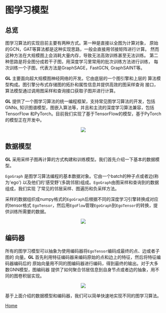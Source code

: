 # 图学习模型

## 总览
图学习算法的实现目前主要有两种方式。第一种是直接以全图为计算对象，
原始的GCN，GAT等算法都是这种实现思路，一般会直接用邻接矩阵进行计算。
然而这种方法在大规模图上会消耗大量内存，导致无法高效训练甚至无法训练。
第二种思路是将全图分成若干子图，用深度学习里常用的批次训练方法进行训练，
每次训练一个子图，代表方法是GraphSAGE，FastGCN, GraphSAINT等。

**GL** 主要面向超大规模图神经网络的开发。它由底层的一个图引擎和上层的
算法模型构成。图引擎分布式存储图的拓扑和属性信息并提供高效的图采样查询
接口，算法模型通过调用图采样和查询接口获取子图并进行计算。

**GL** 提供了一个图学习算法的统一编程框架，支持常见图学习算法的开发，包括
GNNs, 知识图谱模型，图嵌入算法等，并且和主流的深度学习算法兼容，包括TensorFlow
和PyTorch。目前我们实现了基于TensorFlow的模型，基于PyTorch的模型正在开发中。

<p align=center>
<img src="images/learning_model.png"/>
</p>


## 数据模型
**GL** 采用采样子图再计算的方式构建和训练模型。我们首先介绍一下基本的数据模型。

`EgoGraph` 是图学习算法编程的基本数据对象。它由一个batch的种子点或者边(称为'ego')
以及他们的'感受野'(多跳邻居)组成。`EgoGraph`由图采样和查询到的数据组成，我们实现
了常见的邻居采样、图遍历和负采样方法。

采样的数据组织成numpy格式的`EgoGraph`后根据不同的深度学习引擎转换成对应的tensor格式
`EgoTensor`，然后用`EgoFlow`管理`EgoGraph`到`EgoTensor`的转换，提供训练所需要的数据。

<p align=center>
<img src="images/egograph.png"/>
</p>

## 编码器

所有的图学习模型可以抽象为使用编码器将`EgoTensor`编码成最终的点、边或者子图的
向量。**GL** 首先利用特征编码器来编码原始的点和边上的特征，然后将特征编码器编码后的
原始向量用不同的图编码器进行编码，得到最终的输出。对于大多数GNN模型，图编码器
提供了如何聚合邻居信息到自身节点或者边的抽象，用不同的图卷积层实现。

<p align=center>
<img src="images/egotensor.png"/>
</p>

基于上面介绍的数据模型和编码器，我们可以简单快速地实现不同的图学习算法。

[Home](README.md)